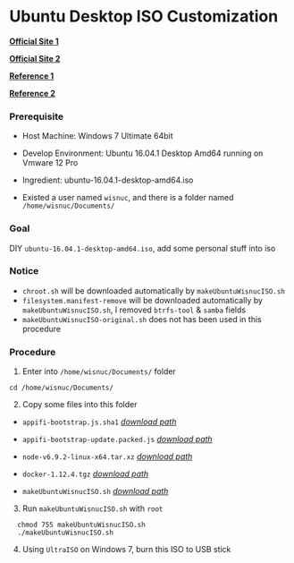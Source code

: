 # Ubuntu Desktop ISO Customization

[**Official Site 1**](https://help.ubuntu.com/community/LiveCDCustomization)

[**Official Site 2**](https://help.ubuntu.com/community/LiveCDCustomizationFromScratch)

[**Reference 1**](https://zyisrad.com/linux-livecd-customization)

[**Reference 2**](https://f37ch.com/index.php/2016/05/16/ubuntu-16-04-custom-livecd-scratch/)

### Prerequisite
+ Host Machine: Windows 7 Ultimate 64bit<p>
+ Develop Environment: Ubuntu 16.04.1 Desktop Amd64 running on Vmware 12 Pro<p>
+ Ingredient: ubuntu-16.04.1-desktop-amd64.iso<p>
+ Existed a user named `wisnuc`, and there is a folder named `/home/wisnuc/Documents/`<p>

### Goal
  DIY `ubuntu-16.04.1-desktop-amd64.iso`, add some personal stuff into iso<p>

### Notice
  + `chroot.sh` will be downloaded automatically by `makeUbuntuWisnucISO.sh`
  + `filesystem.manifest-remove` will be downloaded automatically by `makeUbuntuWisnucISO.sh`, I removed `btrfs-tool` & `samba` fields
  + `makeUbuntuWisnucISO-original.sh` does not has been used in this procedure

### Procedure

1. Enter into `/home/wisnuc/Documents/` folder

  `cd /home/wisnuc/Documents/`

2. Copy some files into this folder<p>
  - `appifi-bootstrap.js.sha1` [*download path*](https://raw.githubusercontent.com/wisnuc/appifi-bootstrap/release/appifi-bootstrap.js.sha1)<p>
  - `appifi-bootstrap-update.packed.js` [*download path*](https://raw.githubusercontent.com/wisnuc/appifi-bootstrap-update/release/appifi-bootstrap-update.packed.js)<p>
  - `node-v6.9.2-linux-x64.tar.xz` [*download path*](https://nodejs.org/dist/v6.9.2/node-v6.9.2-linux-x64.tar.xz)<p>
  - `docker-1.12.4.tgz` [*download path*](https://get.docker.com/builds/Linux/x86_64/docker-1.12.4.tgz)<p>
  - `makeUbuntuWisnucISO.sh` [*download path*](https://raw.githubusercontent.com/JiangWeiGitHub/UbuntuDesktopISOCustomization/master/shell/makeUbuntuWisnucISO.sh)<p>

3. Run `makeUbuntuWisnucISO.sh` with `root`

  ```
    chmod 755 makeUbuntuWisnucISO.sh
    ./makeUbuntuWisnucISO.sh
  ```
  
4. Using `UltraISO` on Windows 7, burn this ISO to USB stick
